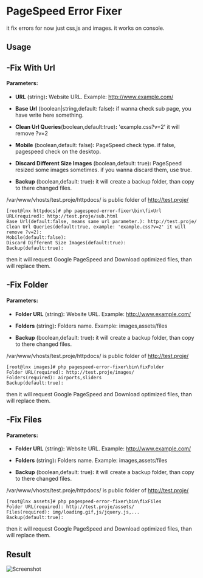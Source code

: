 # PageSpeed Error Fixer
it fix errors for now just css,js and images.
it works on console.


## Usage
-Fix With Url
--------------------------------------
#### Parameters:
- **URL** (string)**:** Website URL. Example: http://www.example.com/

- **Base Url** (boolean|string,default: false)**:** if wanna check sub page, you have write here something.

- **Clean Url Queries**(boolean,default:true)**:** 'example.css?v=2' it will remove ?v=2

- **Mobile** (boolean,default: false)**:** PageSpeed check type. if false, pagespeed check on the desktop.

- **Discard Different Size Images** (boolean,default: true)**:** PageSpeed resized some images sometimes. if you wanna discard them, use true.

- **Backup** (boolean,default: true)**:** it will create a backup folder, than copy to there changed files.

/var/www/vhosts/test.proje/httpdocs/ is public folder of http://test.proje/
```
[root@lnx httpdocs]# php pagespeed-error-fixer\bin\fixUrl
URL(required): http://test.proje/sub.html
Base Url(default:false, means same url parameter.): http://test.proje/
Clean Url Queries(default:true, example: 'example.css?v=2' it will remove ?v=2): 
Mobile(default:false): 
Discard Different Size Images(default:true): 
Backup(default:true): 
```
then it will request Google PageSpeed and Download optimized files, than will replace them.

-Fix Folder
--------------------------------------
#### Parameters:
- **Folder URL** (string)**:** Website URL. Example: http://www.example.com/

- **Folders** (string)**:** Folders name. Example: images,assets/files

- **Backup** (boolean,default: true)**:** it will create a backup folder, than copy to there changed files.

/var/www/vhosts/test.proje/httpdocs/ is public folder of http://test.proje/
```
[root@lnx images]# php pagespeed-error-fixer\bin\fixFolder
Folder URL(required): http://test.proje/images/
Folders(required): airports,sliders 
Backup(default:true): 
```
then it will request Google PageSpeed and Download optimized files, than will replace them.

-Fix Files
--------------------------------------
#### Parameters:
- **Folder URL** (string)**:** Website URL. Example: http://www.example.com/

- **Folders** (string)**:** Folders name. Example: images,assets/files

- **Backup** (boolean,default: true)**:** it will create a backup folder, than copy to there changed files.

/var/www/vhosts/test.proje/httpdocs/ is public folder of http://test.proje/
```
[root@lnx assets]# php pagespeed-error-fixer\bin\fixFiles
Folder URL(required): http://test.proje/assets/
Files(required): img/loading.gif,js/jquery.js,...
Backup(default:true): 
```
then it will request Google PageSpeed and Download optimized files, than will replace them.


## Result
![Screenshot](https://i.hizliresim.com/1g8GRb.jpg)